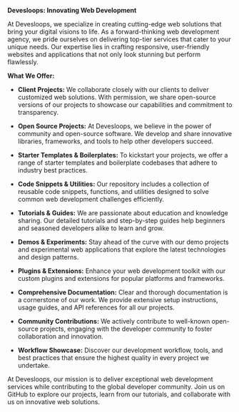 **Devesloops: Innovating Web Development**

At Devesloops, we specialize in creating cutting-edge web solutions that bring your digital visions to life. As a forward-thinking web development agency, we pride ourselves on delivering top-tier services that cater to your unique needs. Our expertise lies in crafting responsive, user-friendly websites and applications that not only look stunning but perform flawlessly.

**What We Offer:**

- **Client Projects:** We collaborate closely with our clients to deliver customized web solutions. With permission, we share open-source versions of our projects to showcase our capabilities and commitment to transparency.
  
- **Open Source Projects:** At Devesloops, we believe in the power of community and open-source software. We develop and share innovative libraries, frameworks, and tools to help other developers succeed.

- **Starter Templates & Boilerplates:** To kickstart your projects, we offer a range of starter templates and boilerplate codebases that adhere to industry best practices.

- **Code Snippets & Utilities:** Our repository includes a collection of reusable code snippets, functions, and utilities designed to solve common web development challenges efficiently.

- **Tutorials & Guides:** We are passionate about education and knowledge sharing. Our detailed tutorials and step-by-step guides help beginners and seasoned developers alike to learn and grow.

- **Demos & Experiments:** Stay ahead of the curve with our demo projects and experimental web applications that explore the latest technologies and design patterns.

- **Plugins & Extensions:** Enhance your web development toolkit with our custom plugins and extensions for popular platforms and frameworks.

- **Comprehensive Documentation:** Clear and thorough documentation is a cornerstone of our work. We provide extensive setup instructions, usage guides, and API references for all our projects.

- **Community Contributions:** We actively contribute to well-known open-source projects, engaging with the developer community to foster collaboration and innovation.

- **Workflow Showcase:** Discover our development workflow, tools, and best practices that ensure the highest quality in every project we undertake.

At Devesloops, our mission is to deliver exceptional web development services while contributing to the global developer community. Join us on GitHub to explore our projects, learn from our tutorials, and collaborate with us on innovative web solutions.

